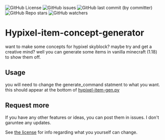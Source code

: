 ![GitHub License](https://img.shields.io/github/license/burndowntheworld/Hypixel-item-concept-generator)
![GitHub issues](https://img.shields.io/github/issues/burndowntheworld/Hypixel-item-concept-generator)
![GitHub last commit (by committer)](https://img.shields.io/github/last-commit/burndowntheworld/Hypixel-item-concept-generator)
![GitHub Repo stars](https://img.shields.io/github/stars/burndowntheworld/Hypixel-item-concept-generator)
![GitHub watchers](https://img.shields.io/github/watchers/burndowntheworld/Hypixel-item-concept-generator)

# Hypixel-item-concept-generator
want to make some concepts for hypixel skyblock? maybe try and get a creative mind? well you can generate some items in vanilla minecraft (1.18) to show them off.

## Usage
you will need to change the generate_command statment to what you want. this should appear at the bottom of [hypixel-item-gen.py](hypixel-item-gen.py)

## Request more
If you have any other features or ideas, you can post them in issues. I don't garuntee any updates.

See [the license](LICENSE) for info regarding what you yourself can change.
